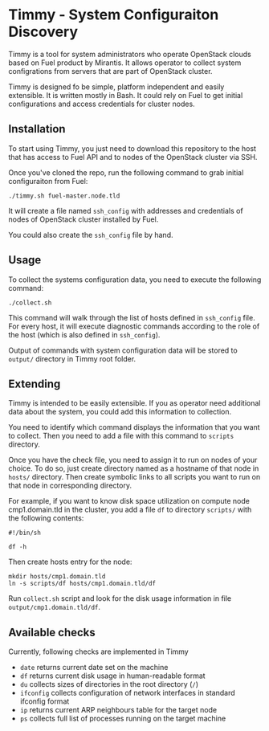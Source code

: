 # Timmy - System Configuraiton Discovery

Timmy is a tool for system administrators who operate OpenStack clouds based on
Fuel product by Mirantis. It allows operator to collect system configrations
from servers that are part of OpenStack cluster.

Timmy is designed fo be simple, platform independent and easily extensible. It
is written mostly in Bash. It could rely on Fuel to get initial configurations
and access credentials for cluster nodes.

## Installation

To start using Timmy, you just need to download this repository to the host that
has access to Fuel API and to nodes of the OpenStack cluster via SSH.

Once you've cloned the repo, run the following command to grab initial
configuraiton from Fuel:

    ./timmy.sh fuel-master.node.tld

It will create a file named `ssh_config` with addresses and credentials of nodes
of OpenStack cluster installed by Fuel.

You could also create the `ssh_config` file by hand.

## Usage

To collect the systems configuration data, you need to execute the following
command:

    ./collect.sh

This command will walk through the list of hosts defined in `ssh_config` file.
For every host, it will execute diagnostic commands according to the role of the
host (which is also defined in `ssh_config`). 

Output of commands with system configuration data will be stored to `output/`
directory in Timmy root folder.

## Extending

Timmy is intended to be easily extensible. If you as operator need additional
data about the system, you could add this information to collection.

You need to identify which command displays the information that you want to
collect. Then you need to add a file with this command to `scripts` directory.

Once you have the check file, you need to assign it to run on nodes of your
choice. To do so, just create directory named as a hostname of that node in
`hosts/` directory. Then create symbolic links to all scripts you want to run on
that node in corresponding directory.

For example, if you want to know disk space utilization on compute node
cmp1.domain.tld in the cluster, you add a file `df` to directory
`scripts/` with the following contents:

    #!/bin/sh
   
    df -h
   
Then create hosts entry for the node:

    mkdir hosts/cmp1.domain.tld
    ln -s scripts/df hosts/cmp1.domain.tld/df
    
Run `collect.sh` script and look for the disk usage information in file
`output/cmp1.domain.tld/df`.

## Available checks

Currently, following checks are implemented in Timmy

* `date` returns current date set on the machine
* `df` returns current disk usage in human-readable format
* `du` collects sizes of directories in the root directory (`/`)
* `ifconfig` collects configuration of network interfaces in standard ifconfig format
* `ip` returns current ARP neighbours table for the target node
* `ps` collects full list of processes running on the target machine
